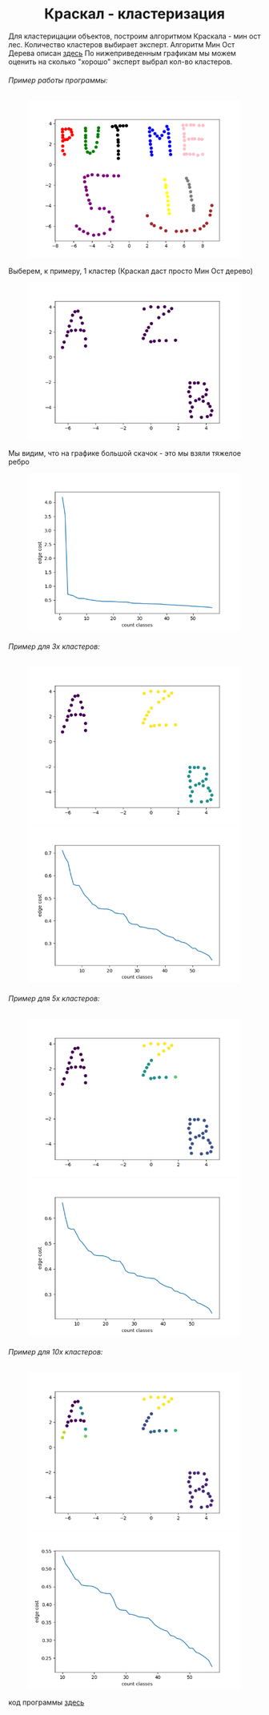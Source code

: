 # <center> Краскал - кластеризация </center>

Для кластерицации объектов, построим алгоритмом Краскала - мин ост лес. Количество кластеров выбирает эксперт.
Алгоритм Мин Ост Дерева описан [здесь]( http://e-maxx.ru/algo/mst_kruskal)
По нижеприведенным графикам мы можем оценить на сколько "хорошо" эксперт выбрал кол-во кластеров. 

###### Пример работы программы:

<figure>
  <img src="https://raw.githubusercontent.com/okiochan/Kruskal/master/niice.png" alt="uniform"/>
</figure>

Выберем, к примеру, 1 кластер (Краскал даст просто Мин Ост дерево)
<figure>
  <img src="https://raw.githubusercontent.com/okiochan/Kruskal/master/11.png" alt="uniform"/>
</figure>

Мы видим, что на графике большой скачок - это мы взяли тяжелое ребро
<figure>
  <img src="https://raw.githubusercontent.com/okiochan/Kruskal/master/1.png" alt="uniform"/>
</figure>

###### Пример для 3х кластеров:
<figure>
  <img src="https://raw.githubusercontent.com/okiochan/Kruskal/master/31.png" alt="uniform"/>
  <img src="https://raw.githubusercontent.com/okiochan/Kruskal/master/3.png" alt="uniform"/>
</figure>

###### Пример для 5х кластеров:
<figure>
  <img src="https://raw.githubusercontent.com/okiochan/Kruskal/master/51.png" alt="uniform"/>
  <img src="https://raw.githubusercontent.com/okiochan/Kruskal/master/5.png" alt="uniform"/>
</figure>

###### Пример для 10х кластеров:
<figure>
  <img src="https://raw.githubusercontent.com/okiochan/Kruskal/master/101.png" alt="uniform"/>
  <img src="https://raw.githubusercontent.com/okiochan/Kruskal/master/10.png" alt="uniform"/>
</figure>


код программы [здесь]( https://github.com/okiochan/Kruskal/blob/master/kruskal.py)
